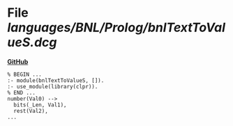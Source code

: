 # File _languages/BNL/Prolog/bnlTextToValueS.dcg_
**[GitHub](https://github.com/softlang/yas/blob/master/languages/BNL/Prolog/bnlTextToValueS.dcg)**
```
% BEGIN ...
:- module(bnlTextToValueS, []).
:- use_module(library(clpr)).
% END ...
number(Val0) -->
  bits(_Len, Val1),
  rest(Val2),
...
```
